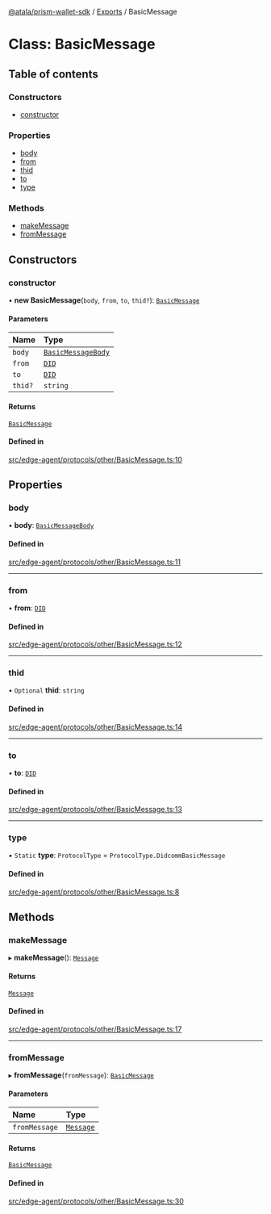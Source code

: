 [@atala/prism-wallet-sdk](../README.md) / [Exports](../modules.md) / BasicMessage

# Class: BasicMessage

## Table of contents

### Constructors

- [constructor](BasicMessage.md#constructor)

### Properties

- [body](BasicMessage.md#body)
- [from](BasicMessage.md#from)
- [thid](BasicMessage.md#thid)
- [to](BasicMessage.md#to)
- [type](BasicMessage.md#type)

### Methods

- [makeMessage](BasicMessage.md#makemessage)
- [fromMessage](BasicMessage.md#frommessage)

## Constructors

### constructor

• **new BasicMessage**(`body`, `from`, `to`, `thid?`): [`BasicMessage`](BasicMessage.md)

#### Parameters

| Name | Type |
| :------ | :------ |
| `body` | [`BasicMessageBody`](../interfaces/BasicMessageBody.md) |
| `from` | [`DID`](Domain.DID.md) |
| `to` | [`DID`](Domain.DID.md) |
| `thid?` | `string` |

#### Returns

[`BasicMessage`](BasicMessage.md)

#### Defined in

[src/edge-agent/protocols/other/BasicMessage.ts:10](https://github.com/input-output-hk/atala-prism-wallet-sdk-ts/blob/a3fc2aa/src/edge-agent/protocols/other/BasicMessage.ts#L10)

## Properties

### body

• **body**: [`BasicMessageBody`](../interfaces/BasicMessageBody.md)

#### Defined in

[src/edge-agent/protocols/other/BasicMessage.ts:11](https://github.com/input-output-hk/atala-prism-wallet-sdk-ts/blob/a3fc2aa/src/edge-agent/protocols/other/BasicMessage.ts#L11)

___

### from

• **from**: [`DID`](Domain.DID.md)

#### Defined in

[src/edge-agent/protocols/other/BasicMessage.ts:12](https://github.com/input-output-hk/atala-prism-wallet-sdk-ts/blob/a3fc2aa/src/edge-agent/protocols/other/BasicMessage.ts#L12)

___

### thid

• `Optional` **thid**: `string`

#### Defined in

[src/edge-agent/protocols/other/BasicMessage.ts:14](https://github.com/input-output-hk/atala-prism-wallet-sdk-ts/blob/a3fc2aa/src/edge-agent/protocols/other/BasicMessage.ts#L14)

___

### to

• **to**: [`DID`](Domain.DID.md)

#### Defined in

[src/edge-agent/protocols/other/BasicMessage.ts:13](https://github.com/input-output-hk/atala-prism-wallet-sdk-ts/blob/a3fc2aa/src/edge-agent/protocols/other/BasicMessage.ts#L13)

___

### type

▪ `Static` **type**: `ProtocolType` = `ProtocolType.DidcommBasicMessage`

#### Defined in

[src/edge-agent/protocols/other/BasicMessage.ts:8](https://github.com/input-output-hk/atala-prism-wallet-sdk-ts/blob/a3fc2aa/src/edge-agent/protocols/other/BasicMessage.ts#L8)

## Methods

### makeMessage

▸ **makeMessage**(): [`Message`](Domain.Message-1.md)

#### Returns

[`Message`](Domain.Message-1.md)

#### Defined in

[src/edge-agent/protocols/other/BasicMessage.ts:17](https://github.com/input-output-hk/atala-prism-wallet-sdk-ts/blob/a3fc2aa/src/edge-agent/protocols/other/BasicMessage.ts#L17)

___

### fromMessage

▸ **fromMessage**(`fromMessage`): [`BasicMessage`](BasicMessage.md)

#### Parameters

| Name | Type |
| :------ | :------ |
| `fromMessage` | [`Message`](Domain.Message-1.md) |

#### Returns

[`BasicMessage`](BasicMessage.md)

#### Defined in

[src/edge-agent/protocols/other/BasicMessage.ts:30](https://github.com/input-output-hk/atala-prism-wallet-sdk-ts/blob/a3fc2aa/src/edge-agent/protocols/other/BasicMessage.ts#L30)
